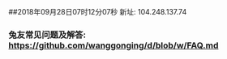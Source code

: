 ##2018年09月28日07时12分07秒 新址: 104.248.137.74
### 兔友常见问题及解答: https://github.com/wanggonging/d/blob/w/FAQ.md
